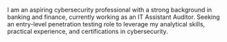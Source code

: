 I am an aspiring cybersecurity professional with a strong background in banking and finance, currently working as an IT Assistant Auditor. Seeking an entry-level penetration testing role to leverage my analytical skills, practical experience, and certifications in cybersecurity.

